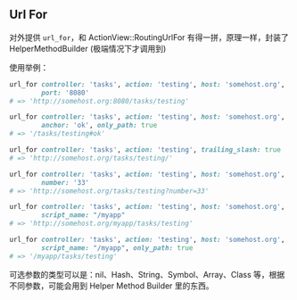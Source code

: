 ## Url For

对外提供 `url_for`，和 ActionView::RoutingUrlFor 有得一拼，原理一样，封装了 HelperMethodBuilder (极端情况下才调用到)

使用举例：

```ruby
url_for controller: 'tasks', action: 'testing', host: 'somehost.org',
        port: '8080'
# => 'http://somehost.org:8080/tasks/testing'

url_for controller: 'tasks', action: 'testing', host: 'somehost.org',
        anchor: 'ok', only_path: true
# => '/tasks/testing#ok'

url_for controller: 'tasks', action: 'testing', trailing_slash: true
# => 'http://somehost.org/tasks/testing/'

url_for controller: 'tasks', action: 'testing', host: 'somehost.org',
        number: '33'
# => 'http://somehost.org/tasks/testing?number=33'

url_for controller: 'tasks', action: 'testing', host: 'somehost.org',
        script_name: "/myapp"
# => 'http://somehost.org/myapp/tasks/testing'

url_for controller: 'tasks', action: 'testing', host: 'somehost.org',
        script_name: "/myapp", only_path: true
# => '/myapp/tasks/testing'
```

可选参数的类型可以是：nil、Hash、String、Symbol、Array、Class 等，根据不同参数，可能会用到 Helper Method Builder 里的东西。
